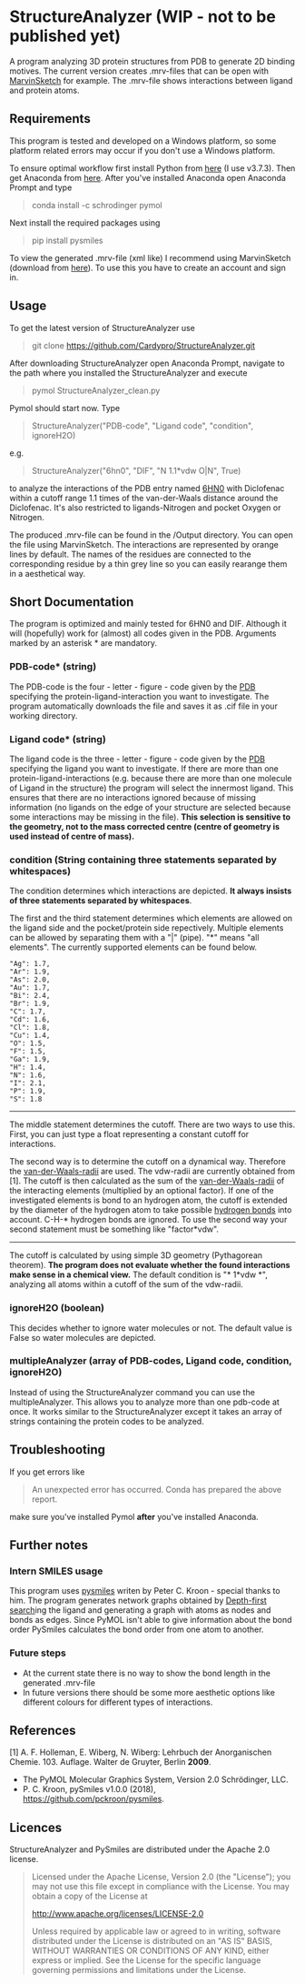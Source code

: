 # StructureAnalyzer (WIP - not to be published yet)
A program analyzing 3D protein structures from PDB to generate 2D binding motives. The current version creates .mrv-files that can be open with [MarvinSketch](https://chemaxon.com/products/marvin) for example. The .mrv-file shows interactions between ligand and protein atoms.

## Requirements

This program is tested and developed on a Windows platform, so some platform related errors may occur if you don't use a Windows platform. 

To ensure optimal workflow first install Python from [here](https://www.python.org/downloads/) (I use v3.7.3). Then get Anaconda from [here](https://www.anaconda.com/distribution/#download-section). After you've installed Anaconda open Anaconda Prompt and type

> conda install -c schrodinger pymol

Next install the required packages using

>pip install pysmiles

To view the generated .mrv-file (xml like) I recommend using MarvinSketch (download from [here](https://chemaxon.com/products/marvin/download)). To use this you have to create an account and sign in.
   
## Usage

To get the latest version of StructureAnalyzer use

>git clone https://github.com/Cardypro/StructureAnalyzer.git

After downloading StructureAnalyzer open Anaconda Prompt, navigate to the path where you installed the StructureAnalyzer and execute
> pymol StructureAnalyzer_clean.py

Pymol should start now. Type 
> StructureAnalyzer("PDB-code", "Ligand code", "condition", ignoreH2O)

e.g.
> StructureAnalyzer("6hn0", "DIF", "N 1.1\*vdw O|N", True)

to analyze the interactions of the PDB entry named [6HN0](https://www.rcsb.org/structure/6hn0) with Diclofenac within a cutoff range 1.1 times of the van-der-Waals distance around the Diclofenac. It's also restricted to ligands-Nitrogen and pocket Oxygen or Nitrogen.

The produced .mrv-file can be found in the /Output directory. You can open the file using MarvinSketch. The interactions are represented by orange lines by default. The names of the residues are connected to the corresponding residue by a thin grey line so you can easily rearange them in a aesthetical way.

## Short Documentation

The program is optimized and mainly tested for 6HN0 and DIF. Although it will (hopefully) work for (almost) all codes given in the PDB.  Arguments marked by an asterisk * are mandatory.

### PDB-code* (string)
The PDB-code is the four - letter - figure - code given by the [PDB](https://www.rcsb.org/) specifying the protein-ligand-interaction you want to investigate. The program automatically downloads the file and saves it as .cif file in your working directory.

### Ligand code* (string)
The ligand code is the three - letter - figure - code given by the [PDB](https://www.rcsb.org/) specifying the ligand you want to investigate. If there are more than one protein-ligand-interactions (e.g. because there are more than one molecule of Ligand in the structure) the program will select the innermost ligand. This ensures that there are no interactions ignored because of missing information (no ligands on the edge of your structure are selected because some interactions may be missing in the file). **This selection is sensitive to the geometry, not to the mass corrected centre (centre of geometry is used instead of centre of mass).**

### condition (String containing three statements separated by whitespaces)
The condition determines which interactions are depicted. **It always insists of three statements separated by whitespaces**.

The first and the third statement determines which elements are allowed on the ligand side and the pocket/protein side repectively. Multiple elements can be allowed by separating them with a "|" (pipe). "\*" means "all elements". The currently supported elements can be found below.

	"Ag": 1.7,
	"Ar": 1.9,
	"As": 2.0,
	"Au": 1.7,
	"Bi": 2.4,
	"Br": 1.9,
	"C": 1.7,
	"Cd": 1.6,
	"Cl": 1.8,
	"Cu": 1.4,
	"O": 1.5,
	"F": 1.5,
	"Ga": 1.9,
	"H": 1.4,
	"N": 1.6,
	"I": 2.1,
	"P": 1.9,
	"S": 1.8

---

The middle statement determines the cutoff. There are two ways to use this. First, you can just type a float representing a constant cutoff for interactions. 

The second way is to determine the cutoff on a dynamical way. Therefore the [van-der-Waals-radii](https://en.wikipedia.org/wiki/Van_der_Waals_radius) are used. The vdw-radii are currently obtained from [1]. The cutoff is then calculated as the sum of the [van-der-Waals-radii](https://en.wikipedia.org/wiki/Van_der_Waals_radius) of the interacting elements (multiplied by an optional factor). If one of the investigated elements is bond to an hydrogen atom, the cutoff is extended by the diameter of the hydrogen atom to take possible [hydrogen bonds](https://en.wikipedia.org/wiki/Hydrogen_bond) into account. C-H-\* hydrogen bonds are ignored. To use the second way your second statement must be something like "factor\*vdw".

---

The cutoff is calculated by using simple 3D geometry (Pythagorean theorem). **The program does not evaluate whether the found interactions make sense in a chemical view.** The default condition is "\* 1\*vdw \*", analyzing all atoms within a cutoff of the sum of the vdw-radii.

### ignoreH2O (boolean)
This decides whether to ignore water molecules or not. The default value is False so water molecules are depicted.

### multipleAnalyzer (array of PDB-codes, Ligand code, condition, ignoreH2O)
Instead of using the StructureAnalyzer command you can use the multipleAnalyzer. This allows you to analyze more than one pdb-code at once. It works similar to the StructureAnalyzer except it takes an array of strings containing the protein codes to be analyzed.

## Troubleshooting

If you get errors like
> An unexpected error has occurred. Conda has prepared the above report.

make sure you've installed Pymol **after** you've installed Anaconda.

## Further notes

### Intern SMILES usage
This program uses [pysmiles](https://pypi.org/project/pysmiles/) writen by Peter C. Kroon - special thanks to him. The program generates network graphs obtained by [Depth-first search](https://en.wikipedia.org/wiki/Depth-first_search)ing the ligand and generating a graph with atoms as nodes and bonds as edges. Since PyMOL isn't able to give information about the bond order PySmiles calculates the bond order from one atom to another.

### Future steps
- At the current state there is no way to show the bond length in the generated .mrv-file
- In future versions there should be some more aesthetic options like different colours for different types of interactions.

## References
[1]  A. F. Holleman, E. Wiberg, N. Wiberg: Lehrbuch der Anorganischen Chemie. 103. Auflage. Walter de Gruyter, Berlin **2009**.
 - The PyMOL Molecular Graphics System, Version 2.0 Schrödinger, LLC. 
 - P. C. Kroon, pySmiles v1.0.0 (2018), https://github.com/pckroon/pysmiles.
 
 ## Licences
 
 StructureAnalyzer and PySmiles are distributed under the Apache 2.0 license.
   >Licensed under the Apache License, Version 2.0 (the "License");
   >you may not use this file except in compliance with the License.
   >You may obtain a copy of the License at
   >
   >http://www.apache.org/licenses/LICENSE-2.0
   >
   >Unless required by applicable law or agreed to in writing, software
   >distributed under the License is distributed on an "AS IS" BASIS,
   >WITHOUT WARRANTIES OR CONDITIONS OF ANY KIND, either express or implied.
   >See the License for the specific language governing permissions and
   >limitations under the License.

